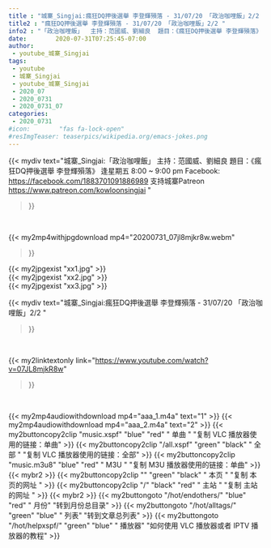 ```yaml
---
title : "城寨_Singjai:瘋狂DQ押後選舉 李登輝殞落 - 31/07/20 「政治咖哩飯」2/2 "
title2 : "瘋狂DQ押後選舉 李登輝殞落 - 31/07/20 「政治咖哩飯」2/2 "
info2 : "「政治咖哩飯」  主持：范國威、劉細良  題目：《瘋狂DQ押後選舉 李登輝殞落》  逢星期五 8:00 ~ 9:00 pm  Facebook:  https://facebook.com/1883701091886989  支持城寨Patreon https://www.patreon.com/kowloonsingjai "
date:        2020-07-31T07:25:45-07:00
author:
 - youtube_城寨_Singjai
tags:
 - youtube
 - 城寨_Singjai
 - youtube_城寨_Singjai
 - 2020_07
 - 2020_0731
 - 2020_0731_07
categories:
 - 2020_0731
#icon:        "fas fa-lock-open"
#resImgTeaser: teaserpics/wikipedia.org/emacs-jokes.png
---
```


{{< mydiv text="城寨_Singjai:「政治咖哩飯」  主持：范國威、劉細良  題目：《瘋狂DQ押後選舉 李登輝殞落》  逢星期五 8:00 ~ 9:00 pm  Facebook:  https://facebook.com/1883701091886989  支持城寨Patreon https://www.patreon.com/kowloonsingjai "
>}}
<br>


{{< my2mp4withjpgdownload mp4="20200731_07jl8mjkr8w.webm"
>}}

{{< my2jpgexist "xx1.jpg" >}}<br>
{{< my2jpgexist "xx2.jpg" >}}<br>
{{< my2jpgexist "xx3.jpg" >}}<br>



{{< mydiv text="城寨_Singjai:瘋狂DQ押後選舉 李登輝殞落 - 31/07/20 「政治咖哩飯」2/2 "
>}}
<br>

{{< my2linktextonly link="https://www.youtube.com/watch?v=07JL8mjkR8w"
>}}


<br>

{{< my2mp4audiowithdownload mp4="aaa_1.m4a"    text="1" >}}
{{< my2mp4audiowithdownload mp4="aaa_2.m4a"    text="2" >}}
{{< my2buttoncopy2clip "music.xspf"        "blue"   "red"    " 单曲 "  "复制 VLC 播放器使用的链接：单曲" >}} {{< my2buttoncopy2clip "/all.xspf"         "green"  "black"  " 全部 "  "复制 VLC 播放器使用的链接：全部" >}} {{< my2buttoncopy2clip "music.m3u8"        "blue"   "red"    " M3U  "    "复制 M3U 播放器使用的链接：单曲" >}} {{< mybr2 >}} {{< my2buttoncopy2clip ""                  "green"  "black"  " 本页 "    "复制 本页的网址 " >}} {{< my2buttoncopy2clip "/"                 "black"  "red"    " 主站 "    "复制 主站的网址 " >}} {{< mybr2 >}} {{< my2buttongoto      "/hot/endothers/"   "blue"   "red"    " 月份"   "转到月份总目录" >}} {{< my2buttongoto      "/hot/alltags/"     "green"  "blue"   " 列表"   "转到文章总列表" >}} {{< my2buttongoto      "/hot/helpxspf/"    "green"  "blue"   " 播放器" "如何使用 VLC 播放器或者 IPTV 播放器的教程" >}} 
